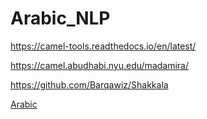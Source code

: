 # Arabic_NLP

https://camel-tools.readthedocs.io/en/latest/


https://camel.abudhabi.nyu.edu/madamira/


https://github.com/Barqawiz/Shakkala

[Arabic](https://sites.google.com/a/aucegypt.edu/infoguistics/directory/Corpus-Linguistics/arabic-corpora)

